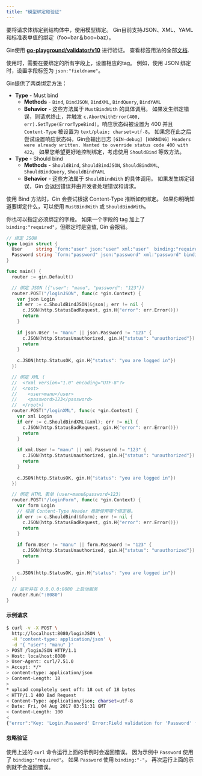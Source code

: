 ```yaml
---
title: "模型绑定和验证"
---
```


要将请求体绑定到结构体中，使用模型绑定。 Gin目前支持JSON、XML、YAML和标准表单值的绑定（foo=bar＆boo=baz）。

Gin使用 [**go-playground/validator/v10**](https://github.com/go-playground/validator) 进行验证。 查看标签用法的全部[文档](https://pkg.go.dev/github.com/go-playground/validator/v10#hdr-Baked_In_Validators_and_Tags).

使用时，需要在要绑定的所有字段上，设置相应的tag。 例如，使用 JSON 绑定时，设置字段标签为 `json:"fieldname"`。

Gin提供了两类绑定方法：

- **Type** - Must bind
  - **Methods** - `Bind`, `BindJSON`, `BindXML`, `BindQuery`, `BindYAML`
  - **Behavior** - 这些方法属于 `MustBindWith` 的具体调用。 如果发生绑定错误，则请求终止，并触发 `c.AbortWithError(400, err).SetType(ErrorTypeBind)`。响应状态码被设置为 400 并且 `Content-Type` 被设置为 `text/plain; charset=utf-8`。 如果您在此之后尝试设置响应状态码，Gin会输出日志 `[GIN-debug] [WARNING] Headers were already written. Wanted to override status code 400 with 422`。 如果您希望更好地控制绑定，考虑使用 `ShouldBind` 等效方法。
- **Type** - Should bind
  - **Methods** - `ShouldBind`, `ShouldBindJSON`, `ShouldBindXML`, `ShouldBindQuery`, `ShouldBindYAML`
  - **Behavior** - 这些方法属于 `ShouldBindWith` 的具体调用。 如果发生绑定错误，Gin 会返回错误并由开发者处理错误和请求。

使用 Bind 方法时，Gin 会尝试根据 Content-Type 推断如何绑定。 如果你明确知道要绑定什么，可以使用 `MustBindWith` 或 `ShouldBindWith`。

你也可以指定必须绑定的字段。 如果一个字段的 tag 加上了 `binding:"required"`，但绑定时是空值, Gin 会报错。

```go
// 绑定 JSON
type Login struct {
  User     string `form:"user" json:"user" xml:"user"  binding:"required"`
  Password string `form:"password" json:"password" xml:"password" binding:"required"`
}

func main() {
  router := gin.Default()

  // 绑定 JSON ({"user": "manu", "password": "123"})
  router.POST("/loginJSON", func(c *gin.Context) {
    var json Login
    if err := c.ShouldBindJSON(&json); err != nil {
      c.JSON(http.StatusBadRequest, gin.H{"error": err.Error()})
      return
    }
    
    if json.User != "manu" || json.Password != "123" {
      c.JSON(http.StatusUnauthorized, gin.H{"status": "unauthorized"})
      return
    } 
    
    c.JSON(http.StatusOK, gin.H{"status": "you are logged in"})
  })

  // 绑定 XML (
  //  <?xml version="1.0" encoding="UTF-8"?>
  //  <root>
  //    <user>manu</user>
  //    <password>123</password>
  //  </root>)
  router.POST("/loginXML", func(c *gin.Context) {
    var xml Login
    if err := c.ShouldBindXML(&xml); err != nil {
      c.JSON(http.StatusBadRequest, gin.H{"error": err.Error()})
      return
    }
    
    if xml.User != "manu" || xml.Password != "123" {
      c.JSON(http.StatusUnauthorized, gin.H{"status": "unauthorized"})
      return
    } 
    
    c.JSON(http.StatusOK, gin.H{"status": "you are logged in"})
  })

  // 绑定 HTML 表单 (user=manu&password=123)
  router.POST("/loginForm", func(c *gin.Context) {
    var form Login
    // 根据 Content-Type Header 推断使用哪个绑定器。
    if err := c.ShouldBind(&form); err != nil {
      c.JSON(http.StatusBadRequest, gin.H{"error": err.Error()})
      return
    }
    
    if form.User != "manu" || form.Password != "123" {
      c.JSON(http.StatusUnauthorized, gin.H{"status": "unauthorized"})
      return
    } 
    
    c.JSON(http.StatusOK, gin.H{"status": "you are logged in"})
  })

  // 监听并在 0.0.0.0:8080 上启动服务
  router.Run(":8080")
}
```

#### 示例请求

```sh
$ curl -v -X POST \
  http://localhost:8080/loginJSON \
  -H 'content-type: application/json' \
  -d '{ "user": "manu" }'
> POST /loginJSON HTTP/1.1
> Host: localhost:8080
> User-Agent: curl/7.51.0
> Accept: */*
> content-type: application/json
> Content-Length: 18
>
* upload completely sent off: 18 out of 18 bytes
< HTTP/1.1 400 Bad Request
< Content-Type: application/json; charset=utf-8
< Date: Fri, 04 Aug 2017 03:51:31 GMT
< Content-Length: 100
<
{"error":"Key: 'Login.Password' Error:Field validation for 'Password' failed on the 'required' tag"}
```

#### 忽略验证

使用上述的 `curl` 命令运行上面的示例时会返回错误。 因为示例中 `Password` 使用了 `binding:"required"`。 如果 `Password` 使用 `binding:"-"`， 再次运行上面的示例就不会返回错误。
